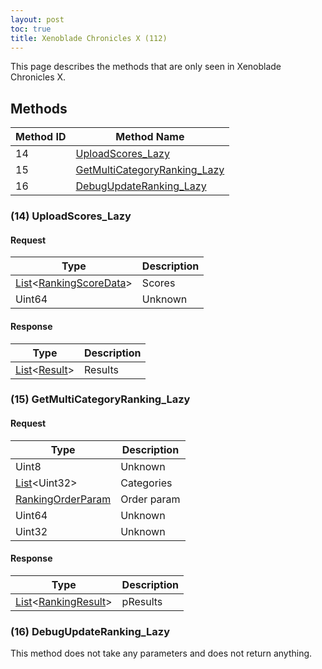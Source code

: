 ```yaml
---
layout: post
toc: true
title: Xenoblade Chronicles X (112)
---
```


This page describes the methods that are only seen in Xenoblade Chronicles X.

## Methods

| Method ID | Method Name                                                      |
|-----------|------------------------------------------------------------------|
| 14        | [UploadScores_Lazy](#14-uploadscores_lazy)                       |
| 15        | [GetMultiCategoryRanking_Lazy](#15-getmulticategoryranking_lazy) |
| 16        | [DebugUpdateRanking_Lazy](#16-debugupdateranking_lazy)           |

### (14) UploadScores_Lazy
#### Request

| Type                                                                                     | Description |
|------------------------------------------------------------------------------------------|-------------|
| [List]&lt;[RankingScoreData](/docs/nex/protocols/ranking#rankingscoredata-structure)&gt; | Scores      |
| Uint64                                                                                   | Unknown     |

#### Response

| Type                   | Description |
|------------------------|-------------|
| [List]&lt;[Result]&gt; | Results     |

### (15) GetMultiCategoryRanking_Lazy
#### Request

| Type                                                                         | Description |
|------------------------------------------------------------------------------|-------------|
| Uint8                                                                        | Unknown     |
| [List]&lt;Uint32&gt;                                                         | Categories  |
| [RankingOrderParam](/docs/nex/protocols/ranking#rankingorderparam-structure) | Order param |
| Uint64                                                                       | Unknown     |
| Uint32                                                                       | Unknown     |

#### Response

| Type                                                                               | Description |
|------------------------------------------------------------------------------------|-------------|
| [List]&lt;[RankingResult](/docs/nex/protocols/ranking#rankingresult-structure)&gt; | pResults    |

### (16) DebugUpdateRanking_Lazy
This method does not take any parameters and does not return anything.

[Result]: /docs/nex/types#result
[List]: /docs/nex/types#list
